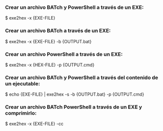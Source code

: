 ### Crear un archivo BATch y PowerShell a través de un EXE:
$ exe2hex -x {EXE-FILE}
### Crear un archivo BATch a través de un EXE:
$ exe2hex -x {EXE-FILE} -b {OUTPUT.bat}
### Crear un archivo PowerShell a través de un EXE:
$ exe2hex -x {HEX-FILE} -p {OUTPUT.cmd}
### Crear un archivo BATch y PowerShell a través del contenido de un ejecutable:
$ echo {EXE-FILE} | exe2hex -s -b {OUTPUT.bat} -p {OUTPUT.cmd}
### Crear un archivo BATch PowerShell a través de un EXE y comprimirlo:
$ exe2hex -x {EXE-FILE} -cc